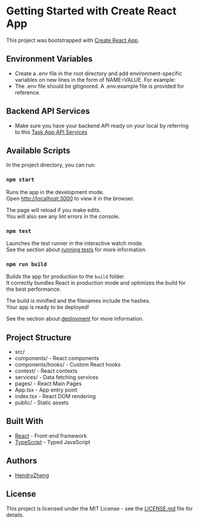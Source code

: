 # Getting Started with Create React App

This project was bootstrapped with [Create React App](https://github.com/facebook/create-react-app).
## Environment Variables

- Create a .env file in the root directory and add environment-specific variables on new lines in the form of NAME=VALUE. For example:
- The .env file should be gitignored. A .env.example file is provided for reference.

## Backend API Services

- Make sure you have your backend API ready on your local by referring to this [Task App API Services](https://github.com/xen-HendryZheng/task-application-node-react/tree/main/backend)

## Available Scripts

In the project directory, you can run:

### `npm start`

Runs the app in the development mode.\
Open [http://localhost:3000](http://localhost:3000) to view it in the browser.

The page will reload if you make edits.\
You will also see any lint errors in the console.

### `npm test`

Launches the test runner in the interactive watch mode.\
See the section about [running tests](https://facebook.github.io/create-react-app/docs/running-tests) for more information.

### `npm run build`

Builds the app for production to the `build` folder.\
It correctly bundles React in production mode and optimizes the build for the best performance.

The build is minified and the filenames include the hashes.\
Your app is ready to be deployed!

See the section about [deployment](https://facebook.github.io/create-react-app/docs/deployment) for more information.

## Project Structure

- src/
- components/ - React components
- components/hooks/ - Custom React hooks
- context/ - React contexts
- services/ - Data fetching services
- pages/ - React Main Pages
- App.tsx - App entry point
- index.tsx - React DOM rendering
- public/ - Static assets

## Built With

- [React](https://reactjs.org/) - Front-end framework
- [TypeScript](https://www.typescriptlang.org/) - Typed JavaScript

## Authors

- [HendryZheng](https://github.com/xen-HendryZheng)

## License

This project is licensed under the MIT License - see the [LICENSE.md](LICENSE.md) file for details.
